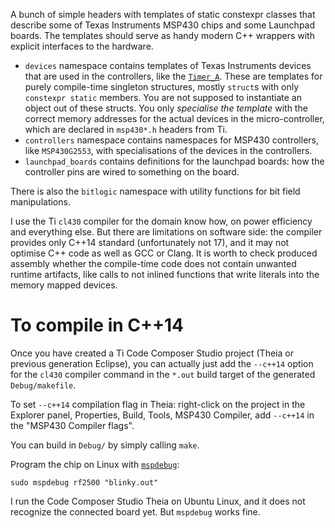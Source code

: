 A bunch of simple headers with templates of static constexpr classes
that describe some of Texas Instruments MSP430 chips and some Launchpad boards.
The templates should serve as handy modern C++ wrappers
with explicit interfaces to the hardware.

* `devices` namespace contains templates of Texas Instruments devices
that are used in the controllers, like the [`Timer_A`](https://www.ti.com/lit/ug/slau400f/slau400f.pdf).
These are templates for purely compile-time singleton structures,
mostly `struct`s with only `constexpr static` members.
You are not supposed to instantiate an object out of these structs.
You only _specialise the template_ with the correct memory addresses
for the actual devices in the micro-controller,
which are declared in `msp430*.h` headers from Ti.
* `controllers` namespace contains namespaces for MSP430 controllers, like `MSP430G2553`,
with specialisations of the devices in the controllers.
* `launchpad_boards` contains definitions for the launchpad boards:
how the controller pins are wired to something on the board.

There is also the `bitlogic` namespace with utility functions for bit field manipulations.

I use the Ti `cl430` compiler for the domain know how,
on power efficiency and everything else.
But there are limitations on software side:
the compiler provides only C++14 standard (unfortunately not 17),
and it may not optimise C++ code as well as GCC or Clang.
It is worth to check produced assembly whether the compile-time code
does not contain unwanted runtime artifacts,
like calls to not inlined functions that write literals into the memory mapped devices.

# To compile in C++14

Once you have created a Ti Code Composer Studio project (Theia or previous generation Eclipse),
you can actually just add the `--c++14` option for the `cl430` compiler command
in the `*.out` build target of the generated `Debug/makefile`.

To set `--c++14` compilation flag in Theia:
right-click on the project in the Explorer panel,
Properties, Build, Tools, MSP430 Compiler,
add `--c++14` in the "MSP430 Compiler flags".

You can build in `Debug/` by simply calling `make`.

Program the chip on Linux with [`mspdebug`](https://github.com/dlbeer/mspdebug):

    sudo mspdebug rf2500 "blinky.out"

I run the Code Composer Studio Theia on Ubuntu Linux,
and it does not recognize the connected board yet.
But `mspdebug` works fine.
